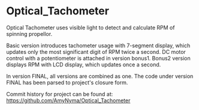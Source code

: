# Optical_Tachometer

Optical Tachometer uses visible light to detect and calculate RPM of spinning propellor.

Basic version introduces tachometer usage with 7-segment display, which updates only the most significant digit of RPM twice a second. DC motor control with a potentiometer is attached in version bonus1. Bonus2 version displays RPM with LCD display, which updates once a second. 

In version FINAL, all versions are combined as one. The code under version FINAL has been parsed to project's closure form.

Commit history for project can be found at: https://github.com/AmyNyma/Optical_Tachometer
